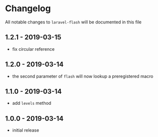 # Changelog

All notable changes to `laravel-flash` will be documented in this file

## 1.2.1 - 2019-03-15

- fix circular reference

## 1.2.0 - 2019-03-14

- the second parameter of `flash` will now lookup a preregistered macro

## 1.1.0 - 2019-03-14

- add `levels` method

## 1.0.0 - 2019-03-14

- initial release
